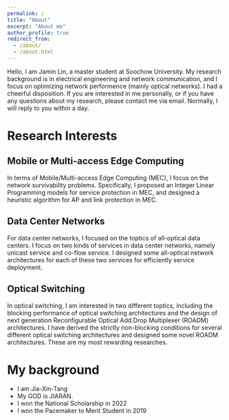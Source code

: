 ```yaml
---
permalink: /
title: "About"
excerpt: "About me"
author_profile: true
redirect_from: 
  - /about/
  - /about.html
---
```


Hello, I am Jamin Lin, a master student at Soochow University. My research background is in electrical engineering and network communication, and I focus on optimizing network performence (mainly optical networks). I had a cheerful disposition. If you are interested in me personally, or if you have any questions about my research, please contact me via email. Normally, I will reply to you within a day.

Research Interests
====== 
Mobile or Multi-access Edge Computing
------ 
In terms of Mobile/Multi-access Edge Computing (MEC), I focus on the network survivability problems. Specifically, I proposed an Integer Linear Programming models for service protection in MEC, and designed a heuristic algorithm for AP and link protection in MEC.

Data Center Networks
------ 
For data center networks, I focused on the toptics of all-optical data centers. I focus on two kinds of services in data center networks, namely unicast service and co-flow service. I designed some all-optical network architectures for each of these two services for efficiently service deployment.

Optical Switching
------
In optical switching, I am interested in two different toptics, including the blocking performance of optical switching architectures and the design of next generation Reconfigurable Optical Add.Drop Multiplexer (ROADM) architectures. I have derived the strictly non-blocking conditions for several different optical switching architectures and designed some novel ROADM architectures. These are my most rewarding researches.

My background
======
* I am Jia-Xin-Tang
* My GOD is JIARAN.
* I won the National Scholarship in 2022
* I won the Pacemaker to Merit Student in 2019
